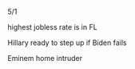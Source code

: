 5/1

highest jobless rate is in FL 

Hillary ready to step up if Biden fails 

Eminem home intruder

